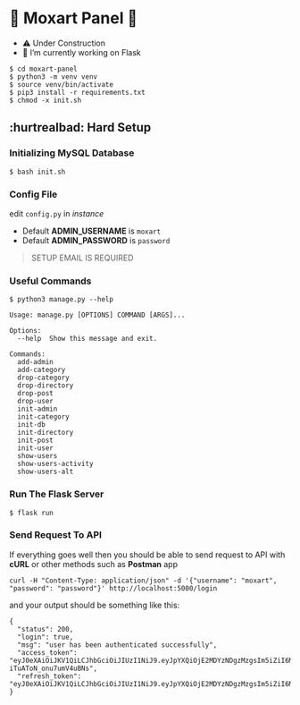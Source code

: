 # :seedling: Moxart Panel :seedling:

-  :warning: Under Construction
- 🔭 I’m currently working on Flask

```
$ cd moxart-panel
$ python3 -m venv venv
$ source venv/bin/activate
$ pip3 install -r requirements.txt
$ chmod -x init.sh
```

## :hurtrealbad: Hard Setup


### Initializing MySQL Database

`$ bash init.sh`

### Config File
edit `config.py` in *instance* 
* Default **ADMIN_USERNAME** is `moxart`
* Default **ADMIN_PASSWORD** is `password`
> SETUP EMAIL IS REQUIRED

### Useful Commands

`$ python3 manage.py --help`

```
Usage: manage.py [OPTIONS] COMMAND [ARGS]...

Options:
  --help  Show this message and exit.

Commands:
  add-admin
  add-category
  drop-category
  drop-directory
  drop-post
  drop-user
  init-admin
  init-category
  init-db
  init-directory
  init-post
  init-user
  show-users
  show-users-activity
  show-users-alt

```

### Run The Flask Server
`$ flask run`

### Send Request To API
If everything goes well then you should be able to send request to API with **cURL** or other methods such as **Postman** app

`curl -H "Content-Type: application/json" -d '{"username": "moxart", "password": "password"}' http://localhost:5000/login`

and your output should be something like this:

```
{
  "status": 200, 
  "login": true, 
  "msg": "user has been authenticated successfully", 
  "access_token": "eyJ0eXAiOiJKV1QiLCJhbGciOiJIUzI1NiJ9.eyJpYXQiOjE2MDYzNDgzMzgsIm5iZiI6MTYwNjM0ODMzOCwianRpIjoiNWE4YmYwZDctMGJjYy00YTYzLWFlODQtZWM3YjY0NDJiYjIxIiwiaWRlbnRpdHkiOiJtb3hhcnQiLCJmcmVzaCI6ZmFsc2UsInR5cGUiOiJhY2Nlc3MiLCJ1c2VyX2NsYWltcyI6eyJyb2xlcyI6ImFkbWluIn19.0f2JLU7FOV3r3TRbSJcbp3-iTuAToN_onu7umV4uBNs", 
  "refresh_token": "eyJ0eXAiOiJKV1QiLCJhbGciOiJIUzI1NiJ9.eyJpYXQiOjE2MDYzNDgzMzgsIm5iZiI6MTYwNjM0ODMzOCwianRpIjoiOTc0YWYxYjktNDE4Zi00YWNkLTkxZGMtMDY0ODZjZDVjY2M1IiwiZXhwIjoxNjA4OTQwMzM4LCJpZGVudGl0eSI6Im1veGFydCIsInR5cGUiOiJyZWZyZXNoIn0.72gCoipzkuvAmiffqNLh2jn9FYIfe2r51x4X67x5_MQ"
}

```
